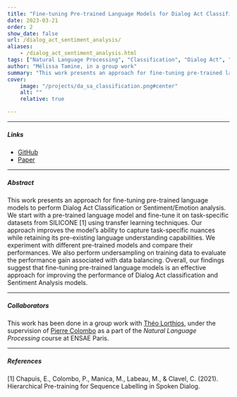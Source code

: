 ```yaml
---
title: "Fine-tuning Pre-trained Language Models for Dialog Act Classification and Sentiment Analysis" 
date: 2023-03-21
order: 2
show_date: false
url: /dialog_act_sentiment_analysis/
aliases: 
    - /dialog_act_sentiment_analysis.html
tags: ["Natural Language Processing", "Classification", "Dialog Act", "Sentiment Analysis"]
author: "Mélissa Tamine, in a group work"
summary: "This work presents an approach for fine-tuning pre-trained language models to perform dialog act classification or sentiment/emotion analysis."
cover:
    image: "/projects/da_sa_classification.png#center"
    alt: ""
    relative: true 

---
```


---

##### Links

+ [GitHub](https://github.com/taminemelissa/intent-classification)
+ [Paper](https://openreview.net/pdf?id=GVofcQ5Obx)

---

##### Abstract

This work presents an approach for fine-tuning pre-trained language models to perform Dialog Act Classification or Sentiment/Emotion analysis. We start with a pre-trained language model and fine-tune it on task-specific datasets from SILICONE [1] using transfer learning techniques. Our approach improves the model’s ability to capture task-specific nuances while retaining its pre-existing language understanding capabilities. We experiment with different pre-trained models and compare their performances. We also perform undersampling on training data to evaluate the performance gain associated with data balancing. Overall, our findings suggest that fine-tuning pre-trained language models is an effective approach for improving the performance of Dialog Act classification and Sentiment Analysis models.

---

##### Collaborators

This work has been done in a group work with [Théo Lorthios](https://www.linkedin.com/in/th%C3%A9o-lorthios-963b3b166/), under the supervision of [Pierre Colombo](https://pierrecolombo.github.io/) as a part of the _Natural Language Processing_ course at ENSAE Paris.

---

##### References

[1] Chapuis, E., Colombo, P., Manica, M., Labeau, M., & Clavel, C. (2021). Hierarchical Pre-training for Sequence Labelling in Spoken Dialog.
